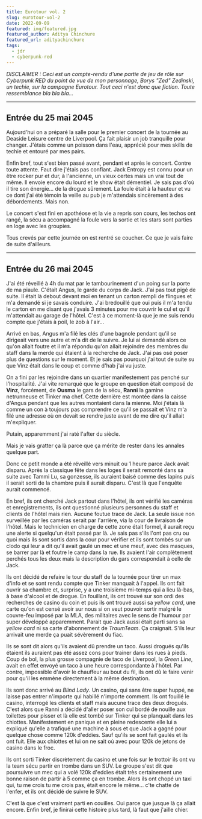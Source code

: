 ```yaml
---
title: Eurotour vol. 2
slug: eurotour-vol-2
date: 2022-09-09
featured: img/featured.jpg
featured_author: Aditya Chinchure
featured_url: adityachinchure
tags:
  - jdr
  - cyberpunk-red
---
```


*DISCLAIMER : Ceci est un compte-rendu d'une partie de jeu de rôle sur Cyberpunk RED du point de vue de mon personnage, Borys "Zed" Zedinski, un techie, sur la campagne Eurotour. Tout ceci n'est donc que fiction. Toute ressemblance bla bla bla…*

---

## Entrée du 25 mai 2045

Aujourd'hui on a préparé la salle pour le premier concert de la tournée au Deaside Leisure centre de Liverpool. Ça fait plaisir un job tranquille pour changer. J'étais comme un poisson dans l'eau, apprécié pour mes skills de techie et entouré par mes pairs.

Enfin bref, tout s'est bien passé avant, pendant et après le concert. Contre toute attente. Faut dire j'étais pas confiant. Jack Entropy est connu pour un être rocker pur et dur, à l'ancienne, un vieux certes mais un vrai tout de même. Il envoie encore du lourd et le show était démentiel. Je sais pas d'où il tire son énergie… de la drogue sûrement. La foule était à la hauteur et vu ce dont j'ai été témoin la veille au pub je m'attendais sincèrement à des débordements. Mais non.

Le concert s'est fini en apothéose et la vie a repris son cours, les techos ont rangé, la sécu a accompagné la foule vers la sortie et les stars sont parties en loge avec les groupies.

Tous crevés par cette journée on est rentré se coucher. Ce que je vais faire de suite d'ailleurs.

---

## Entrée du 26 mai 2045

J'ai été réveillé à 4h du mat par le tambourinement d'un poing sur la porte de ma piaule. C'était Angus, le garde du corps de Jack. J'ai pas tout pigé de suite. Il était là debout devant moi en tenant un carton rempli de flingues et m'a demandé si je savais conduire. J'ai bredouillé que oui puis il m'a tendu le carton en me disant que j'avais 3 minutes pour me couvrir le cul et qu'il m'attendait au garage de l'hôtel. C'est à ce moment-là que je me suis rendu compte que j'étais à poil, le zob à l'air…

Arrivé en bas, Angus m'a filé les clés d'une bagnole pendant qu'il se dirigeait vers une autre et m'a dit de le suivre. Je lui ai demandé alors ce qu'on allait foutre et il m'a répondu qu'on allait rejoindre des membres du staff dans la merde qui étaient à la recherche de Jack. J'ai pas osé poser plus de questions sur le moment. Et je sais pas pourquoi j'ai tout de suite su que Vinz était dans le coup et comme d'hab j'ai vu juste.

On a fini par les rejoindre dans un quartier manifestement pas penché sur l'hospitalité. J'ai vite remarqué que le groupe en question était composé de **Vinz**, forcément, de **Ousma** le gars de la sécu, **Ranni** la gamine netrunneuse et Tinker ma chef. Cette dernière est montée dans la caisse d'Angus pendant que les autres montaient dans la mienne. Moi j'étais là comme un con à toujours pas comprendre ce qu'il se passait et Vinz m'a filé une adresse où on devait se rendre juste avant de me dire qu'il allait m'expliquer.

Putain, apparemment j'ai raté l'after du siècle.

Mais je vais gratter ça là parce que ça mérite de rester dans les annales quelque part.

Donc ce petit monde a été réveillé vers minuit ou 1 heure parce Jack avait disparu. Après la classique fête dans les loges il serait remonté dans sa suite avec Tammi Lu, sa gonzesse, ils auraient baisé comme des lapins puis il serait sorti de la chambre puis il aurait disparu. C'est là que l'enquête aurait commencé.

En bref, ils ont cherché Jack partout dans l'hôtel, ils ont vérifié les caméras et enregistrements, ils ont questionné plusieurs personnes du staff et clients de l'hôtel mais rien. Aucune foutue trace de Jack. La seule issue non surveillée par les caméras serait par l'arrière, via la cour de livraison de l'hôtel. Mais le technicien en charge de cette zone était formel, il aurait reçu une alerte si quelqu'un était passé par là. Je sais pas s'ils l'ont pas cru ou quoi mais ils sont sortis dans la cour pour vérifier et ils sont tombés sur un clodo qui leur a dit qu'il avait gaulé un mec et une meuf, avec des masques, se barrer par là et foutre le camp dans la rue. Ils avaient l'air complètement perchés tous les deux mais la description du gars correspondait à celle de Jack.

Ils ont décidé de refaire le tour du staff de la tournée pour tirer un max d'info et se sont rendu compte que Tinker manquait à l'appel. Ils ont fait ouvrir sa chambre et, surprise, y a une troisième mi-temps qui a lieu là-bas, à base d'alcool et de drogue. En fouillant, ils ont trouvé sur son ordi des recherches de casino du coin et puis ils ont trouvé aussi sa *yellow card*, une carte qu'on est censé avoir sur nous si on veut pouvoir sortir malgré le couvre-feu imposé par la MLA, des militaires avec le sens de l'humour par super développé apparemment. Parait que Jack aussi était parti sans sa *yellow card* ni sa carte d'abonnement de *TraumTeam*. Ça craignait. S'ils leur arrivait une merde ça puait sévèrement du fiac.

Ils se sont dit alors qu'ils avaient dû prendre un taco. Aussi drogués qu'ils étaient ils auraient pas été assez cons pour trainer dans les rues à pieds. Coup de bol, la plus grosse compagnie de taco de Liverpool, la *Green Line*, avait en effet envoyé un taco à une heure correspondante à l'hôtel. Par contre, impossible d'avoir le chauffeur au bout du fil, ils ont dû le faire venir pour qu'il les emmène directement à la même destination.

Ils sont donc arrivé au *Blind Lady*. Un casino, qui sans être super huppé, ne laisse pas entrer n'importe qui habillé n'importe comment. Ils ont fouillé le casino, interrogé les clients et staff mais aucune trace des deux drogués. C'est alors que Ranni a décidé d'aller poser son cul bordé de nouille aux toilettes pour pisser et là elle est tombé sur Tinker qui se planquait dans les chiottes. Manifestement en panique et en pleine redescente elle lui a expliqué qu'elle a trafiqué une machine à sous et que Jack a gagné pour quelque chose comme 120k d'eddies. Sauf qu'ils se sont fait gaulés et ils ont fuit. Elle aux chiottes et lui on ne sait où avec pour 120k de jetons de casino dans le froc.

Ils ont sorti Tinker discrètement du casino et une fois sur le trottoir ils ont vu la team sécu partir en trombe dans un SUV. Le groupe s'est dit que poursuivre un mec qui a volé 120k d'eddies était très certainement une bonne raison de partir à 5 comme ça en trombe. Alors ils ont chopé un taxi qui, tu me crois tu me crois pas, était encore le même… c'te chatte de l'enfer, et ils ont décidé de suivre le SUV.

C'est là que c'est vraiment parti en couilles. Oui parce que jusque là ça allait encore. Enfin bref, je finirai cette histoire plus tard, là faut que j'aille chier.
